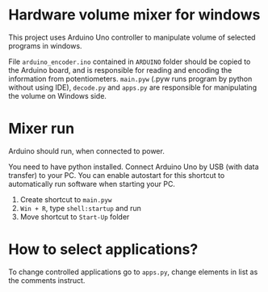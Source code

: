 # Hardware volume mixer for windows

This project uses Arduino Uno controller to manipulate volume of selected programs in windows.

File `arduino_encoder.ino` contained in `ARDUINO` folder should be copied to the Arduino board, and is responsible for reading and encoding the information from potentiometers.
`main.pyw` (.pyw runs program by python without using IDE), `decode.py` and `apps.py` are responsible for manipulating the volume on Windows side.

# Mixer run
Arduino should run, when connected to power.

You need to have python installed. Connect Arduino Uno by USB (with data transfer) to your PC.
You can enable autostart for this shortcut to automatically run software when starting your PC.
1. Create shortcut to `main.pyw`
2. `Win + R`, type `shell:startup` and run
3. Move shortcut to `Start-Up` folder

# How to select applications?
To change controlled applications go to `apps.py`, change elements in list as the comments instruct.
